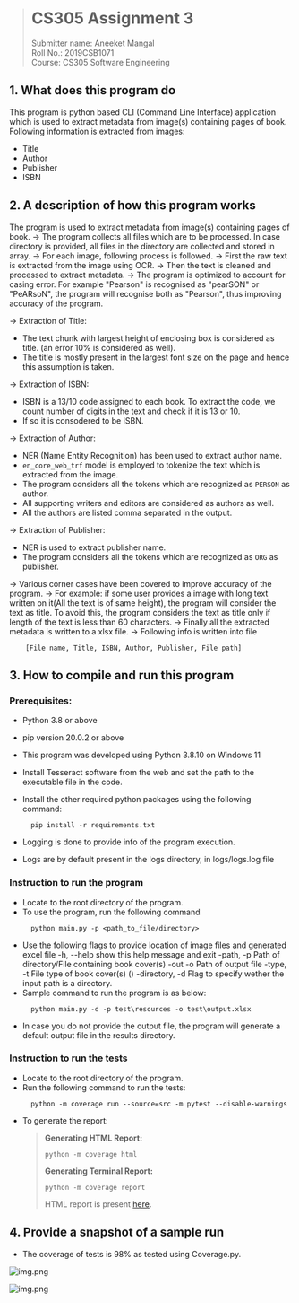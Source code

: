 
> # CS305 Assignment 3
> Submitter name: Aneeket Mangal\
> Roll No.: 2019CSB1071\
> Course:  CS305 Software Engineering




## 1. What does this program do
This program is python based CLI (Command Line Interface) application which is used to extract metadata from image(s) containing pages of book.
Following information is extracted from images:
* Title
* Author
* Publisher
* ISBN


## 2. A description of how this program works
The program is used to extract metadata from image(s) containing pages of book.
-> The program collects all files which are to be processed. In case directory is provided, all files in the directory are collected and stored in array.
-> For each image, following process is followed.
-> First the raw text is extracted from the image using OCR. 
-> Then the text is cleaned and processed to extract metadata.
-> The program is optimized to account for casing error. For example "Pearson" is recognised as "pearSON" or "PeARsoN", the program will recognise both as "Pearson", thus improving accuracy of the program.

-> Extraction of Title:
  * The text chunk with largest height of enclosing box is considered as title. (an error 10% is considered as well). 
  * The title is mostly present in the largest font size on the page and hence this assumption is taken.

-> Extraction of ISBN:
  * ISBN is a 13/10 code assigned to each book. To extract the code, we count number of digits in the text and check if it is 13 or 10.
  * If so it is consodered to be ISBN.

-> Extraction of Author:
 * NER (Name Entity Recognition) has been used to extract author name.
 * ```en_core_web_trf``` model is employed to tokenize the text which is extracted from the image.
 * The program considers all the tokens which are recognized as ```PERSON``` as author. 
 * All supporting writers and editors are considered as authors as well.
 * All the authors are listed comma separated in the output.



-> Extraction of Publisher:
  * NER is used to extract publisher name.
  * The program considers all the tokens which are recognized as ```ORG``` as publisher.

-> Various corner cases have been covered to improve accuracy of the program.
-> For example: if some user provides a image with long text written on it(All the text is of same height), the program will consider the text as title. To avoid this, the program considers the text as title only if length of the text is less than 60 characters.
-> Finally all the extracted metadata is written to a xlsx file.
-> Following info is written into file
```
    [File name, Title, ISBN, Author, Publisher, File path]
```


## 3. How to compile and run this program
### Prerequisites:
* Python 3.8 or above
* pip version 20.0.2 or above
* This program was developed using Python 3.8.10 on Windows 11
* Install Tesseract software from the web and set the path to the executable file in the code.
* Install the other required python packages using the following command:
  ```
    pip install -r requirements.txt
  ```

* Logging is done to provide info of the program execution.
* Logs are by default present in the logs directory, in logs/logs.log file
### Instruction to run the program
* Locate to the root directory of the program.
* To use the program, run the following command
  ```
    python main.py -p <path_to_file/directory> 
  ```
* Use the following flags to provide location of image files and generated excel file
  -h, --help            show this help message and exit
  -path, -p             Path of directory/File containing book cover(s)
  -out -o               Path of output file
  -type, -t             File type of book cover(s) ()
  -directory, -d        Flag to specify wether the input path is a directory.
* Sample command to run the program is as below:
  ```
    python main.py -d -p test\resources -o test\output.xlsx
  ```
* In case you do not provide the output file, the program will generate a default output file in the results directory.


### Instruction to run the tests
* Locate to the root directory of the program.
* Run the following command to run the tests:
  ```
    python -m coverage run --source=src -m pytest --disable-warnings
  ```
* To generate the report:
  > **Generating HTML Report:**
  > ```
  > python -m coverage html
  > ```
  >
  > **Generating Terminal Report:**
  > ```
  > python -m coverage report
  > ```
  >
  > HTML report is present [here](htmlcov/index.html).



## 4. Provide a snapshot of a sample run
* The coverage of tests is 98% as tested using Coverage.py.

![img.png](docs/images/test.jpg)

![img.png](docs/images/coverage_report.jpg)




